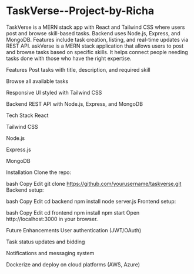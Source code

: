 # TaskVerse--Project-by-Richa
TaskVerse is a MERN stack app with React and Tailwind CSS where users post and browse skill-based tasks. Backend uses Node.js, Express, and MongoDB. Features include task creation, listing, and real-time updates via REST API.
askVerse is a MERN stack application that allows users to post and browse tasks based on specific skills. It helps connect people needing tasks done with those who have the right expertise.

Features
Post tasks with title, description, and required skill

Browse all available tasks

Responsive UI styled with Tailwind CSS

Backend REST API with Node.js, Express, and MongoDB

Tech Stack
React

Tailwind CSS

Node.js

Express.js

MongoDB

Installation
Clone the repo:

bash
Copy
Edit
git clone https://github.com/yourusername/taskverse.git
Backend setup:

bash
Copy
Edit
cd backend
npm install
node server.js
Frontend setup:

bash
Copy
Edit
cd frontend
npm install
npm start
Open http://localhost:3000 in your browser.

Future Enhancements
User authentication (JWT/OAuth)

Task status updates and bidding

Notifications and messaging system

Dockerize and deploy on cloud platforms (AWS, Azure)
